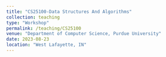 ```yaml
---
title: "CS25100-Data Structures And Algorithms"
collection: teaching
type: "Workshop"
permalink: /teaching/CS25100
venue: "Department of Computer Science, Purdue University"
date: 2023-08-23
location: "West Lafayette, IN"
---
```

